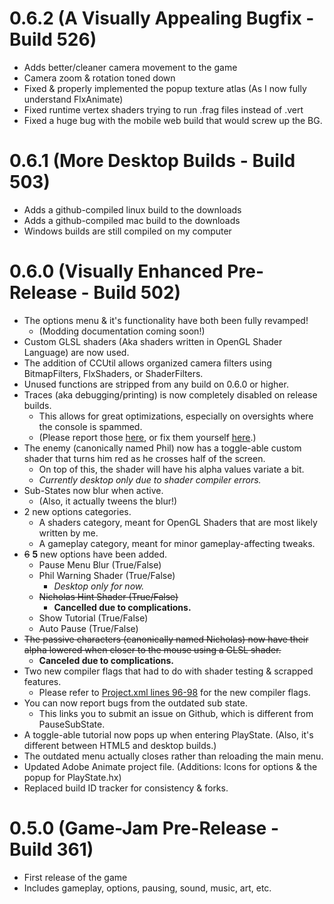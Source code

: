 # 0.6.2 (A Visually Appealing Bugfix - Build 526)
- Adds better/cleaner camera movement to the game
- Camera zoom & rotation toned down
- Fixed & properly implemented the popup texture atlas (As I now fully understand FlxAnimate)
- Fixed runtime vertex shaders trying to run .frag files instead of .vert
- Fixed a huge bug with the mobile web build that would screw up the BG.

# 0.6.1 (More Desktop Builds - Build 503)
- Adds a github-compiled linux build to the downloads
- Adds a github-compiled mac build to the downloads
- Windows builds are still compiled on my computer

# 0.6.0 (Visually Enhanced Pre-Release - Build 502)
- The options menu & it's functionality have both been fully revamped!<br> 
	- (Modding documentation coming soon!)
- Custom GLSL shaders (Aka shaders written in OpenGL Shader Language) are now used.
- The addition of CCUtil allows organized camera filters using BitmapFilters, FlxShaders, or ShaderFilters.
- Unused functions are stripped from any build on 0.6.0 or higher.
- Traces (aka debugging/printing) is now completely disabled on release builds.<br> 
	- This allows for great optimizations, especially on oversights where the console is spammed. 
	- (Please report those [here](https://github.com/DillyzThe1/ColorCove/issues), or fix them yourself [here](https://github.com/DillyzThe1/ColorCove/pulls).)
- The enemy (canonically named Phil) now has a toggle-able custom shader that turns him red as he crosses half of the screen.<br>
	- On top of this, the shader will have his alpha values variate a bit.
	- <i>Currently desktop only due to shader compiler errors.</i>
- Sub-States now blur when active.<br>
	- (Also, it actually tweens the blur!)
- 2 new options categories.
	- A shaders category, meant for OpenGL Shaders that are most likely written by me.
	- A gameplay category, meant for minor gameplay-affecting tweaks.
- <s>6</s> <b>5</b> new options have been added.
	- Pause Menu Blur (True/False)
	- Phil Warning Shader (True/False)
		- <i>Desktop only for now.</i>
	- <s>Nicholas Hint Shader (True/False)</s> 
		- <b>Cancelled due to complications.</b>
	- Show Tutorial (True/False)
	- Auto Pause (True/False)
- <s>The passive characters (canonically named Nicholas) now have their alpha lowered when closer to the mouse using a GLSL shader.</s>
	- <b>Canceled due to complications.</b>
- Two new compiler flags that had to do with shader testing & scrapped features.
	- Please refer to [Project.xml lines 96-98](https://github.com/DillyzThe1/ColorCove/blob/main/Project.xml#L96) for the new compiler flags.
- You can now report bugs from the outdated sub state.
	- This links you to submit an issue on Github, which is different from PauseSubState.
- A toggle-able tutorial now pops up when entering PlayState. (Also, it's different between HTML5 and desktop builds.)
- The outdated menu actually closes rather than reloading the main menu.
- Updated Adobe Animate project file. (Additions: Icons for options & the popup for PlayState.hx)
- Replaced build ID tracker for consistency & forks.

# 0.5.0 (Game-Jam Pre-Release - Build 361)
- First release of the game
- Includes gameplay, options, pausing, sound, music, art, etc.